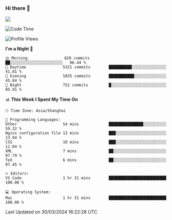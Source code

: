 ### Hi there 👋

<!--
**JJAYCHEN1e/jjaychen1e** is a ✨ _special_ ✨ repository because its `README.md` (this file) appears on your GitHub profile.

Here are some ideas to get you started:

- 🔭 I’m currently working on ...
- 🌱 I’m currently learning ...
- 👯 I’m looking to collaborate on ...
- 🤔 I’m looking for help with ...
- 💬 Ask me about ...
- 📫 How to reach me: ...
- 😄 Pronouns: ...
- ⚡ Fun fact: ...
-->

[![](https://github-readme-stats.vercel.app/api?username=jjaychen1e&show_icons=true)](https://github.com/jjaychen1e/github-readme-stats?count_private=true)

<!--START_SECTION:waka-->
![Code Time](http://img.shields.io/badge/Code%20Time-1%2C090%20hrs%2023%20mins-blue)

![Profile Views](http://img.shields.io/badge/Profile%20Views-2-blue)

**I'm a Night 🦉** 

```text
🌞 Morning                820 commits         ██░░░░░░░░░░░░░░░░░░░░░░░   06.44 % 
🌆 Daytime                5321 commits        ██████████░░░░░░░░░░░░░░░   41.81 % 
🌃 Evening                5835 commits        ███████████░░░░░░░░░░░░░░   45.84 % 
🌙 Night                  752 commits         █░░░░░░░░░░░░░░░░░░░░░░░░   05.91 % 
```


📊 **This Week I Spent My Time On** 

```text
🕑︎ Time Zone: Asia/Shanghai

💬 Programming Languages: 
Other                    54 mins             ███████████████░░░░░░░░░░   59.32 % 
Nginx configuration file 12 mins             ███░░░░░░░░░░░░░░░░░░░░░░   13.94 % 
CSS                      10 mins             ███░░░░░░░░░░░░░░░░░░░░░░   11.04 % 
XML                      7 mins              ██░░░░░░░░░░░░░░░░░░░░░░░   07.79 % 
TeX                      6 mins              ██░░░░░░░░░░░░░░░░░░░░░░░   07.45 % 

🔥 Editors: 
VS Code                  1 hr 31 mins        █████████████████████████   100.00 % 

💻 Operating System: 
Mac                      1 hr 31 mins        █████████████████████████   100.00 % 
```


 Last Updated on 30/03/2024 16:22:28 UTC
<!--END_SECTION:waka-->
